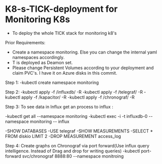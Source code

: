 # K8-s-TICK-deployment for Monitoring K8s
- To deploy the whole TICK stack for monitoring k8's

Prior Requirements:  
- Create a namespace monitoring. Else you can change the internal yaml namespaces accordingly.
- T is deployed as Deamon set.
- Please change Persistent Volumes according to your deployment and claim PVC's. I have it on Azure disks in this commit.

Step 1:
-kubectl create namespace monitoring

Step 2:
-kubectl apply -f /influxdb/ -R
-kubectl apply -f /telegraf/ -R
-kubectl apply -f /kapacitor/ -R
-kubectl apply -f /chronograf/ -R

Step 3:
To see data in Influx get an process to influx :

-kubectl get all --namespace monitoring
-kubectl exec -i -t influxdb-0 --namespace monitoring -- influx

-SHOW DATABASES
-USE telegraf
-SHOW MEASUREMENTS
-SELECT * FROM diskio LIMIT 2
-DROP MEASUREMENT access_log

Step 4:
Create graphs on Chronograf via port forward(Use influx query intelligence. Instead of Drag and drop for writing queries)
-kubectl port-forward svc/chronograf 8888:80 --namespace monitroing
